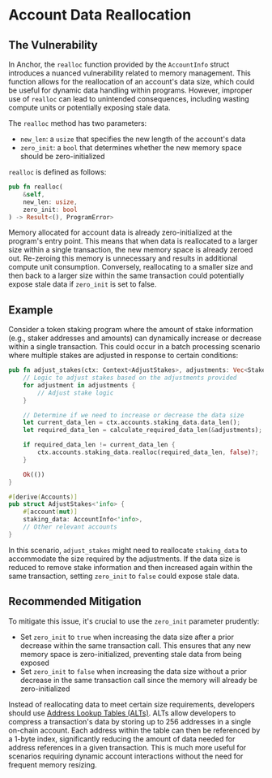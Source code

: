 # Account Data Reallocation
## The Vulnerability
In Anchor, the `realloc` function provided by the `AccountInfo` struct introduces a nuanced vulnerability related to memory
management. This function allows for the reallocation of an account's data size, which could be useful for dynamic data
handling within programs. However, improper use of `realloc` can lead to unintended consequences, including wasting compute
units or potentially exposing stale data.

The `realloc` method has two parameters:
- `new_len`: a `usize` that specifies the new length of the account's data
- `zero_init`: a `bool` that determines whether the new memory space should be zero-initialized

`realloc` is defined as follows:
```rust
pub fn realloc(
    &self,
    new_len: usize,
    zero_init: bool
) -> Result<(), ProgramError>
```
Memory allocated for account data is already zero-initialized at the program's entry point. This means that when data is reallocated
to a larger size within a single transaction, the new memory space is already zeroed out. Re-zeroing this memory is unnecessary and 
results in additional compute unit consumption. Conversely, reallocating to a smaller size and then back to a larger size within the
same transaction could potentially expose stale data if `zero_init` is set to false.

## Example
Consider a token staking program where the amount of stake information (e.g., staker addresses and amounts) can dynamically increase
or decrease within a single transaction. This could occur in a batch processing scenario where multiple stakes are adjusted in response
to certain conditions:
```rust
pub fn adjust_stakes(ctx: Context<AdjustStakes>, adjustments: Vec<StakeAdjustments>) -> ProgramResult {
    // Logic to adjust stakes based on the adjustments provided
    for adjustment in adjustments {
        // Adjust stake logic
    }

    // Determine if we need to increase or decrease the data size
    let current_data_len = ctx.accounts.staking_data.data_len();
    let required_data_len = calculate_required_data_len(&adjustments);

    if required_data_len != current_data_len {
        ctx.accounts.staking_data.realloc(required_data_len, false)?;
    }

    Ok(())
}

#[derive(Accounts)]
pub struct AdjustStakes<'info> {
    #[account(mut)]
    staking_data: AccountInfo<'info>,
    // Other relevant accounts
}
```
In this scenario, `adjust_stakes` might need to reallocate `staking_data` to accommodate the size required by the adjustments. If the data size
is reduced to remove stake information and then increased again within the same transaction, setting `zero_init` to `false` could expose stale
data.

## Recommended Mitigation
To mitigate this issue, it's crucial to use the `zero_init` parameter prudently:
- Set `zero_init` to `true` when increasing the data size after a prior decrease within the same transaction call. This ensures that any new
memory space is zero-initialized, preventing stale data from being exposed
- Set `zero_init` to `false` when increasing the data size without a prior decrease in the same transaction call since the memory will already
be zero-initialized

Instead of reallocating data to meet certain size requirements, developers should use [Address Lookup Tables (ALTs)](https://docs.rs/solana-sdk/latest/solana_sdk/address_lookup_table/struct.AddressLookupTableAccount.html).
ALTs allow developers to compress a transaction's data by storing up to 256 addresses in a single on-chain account. Each address within the table
can then be referenced by a 1-byte index, significantly reducing the amount of data needed for address references in a given transaction. This is
much more useful for scenarios requiring dynamic account interactions without the need for frequent memory resizing.

